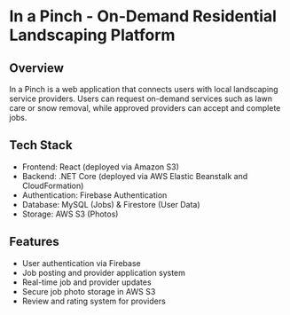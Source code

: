 # In a Pinch - On-Demand Residential Landscaping Platform

## Overview
In a Pinch is a web application that connects users with local landscaping service providers. Users can request on-demand services such as lawn care or snow removal, while approved providers can accept and complete jobs.

## Tech Stack
- Frontend: React (deployed via Amazon S3)
- Backend: .NET Core (deployed via AWS Elastic Beanstalk and CloudFormation)
- Authentication: Firebase Authentication
- Database: MySQL (Jobs) & Firestore (User Data)
- Storage: AWS S3 (Photos)

## Features
- User authentication via Firebase
- Job posting and provider application system
- Real-time job and provider updates
- Secure job photo storage in AWS S3
- Review and rating system for providers